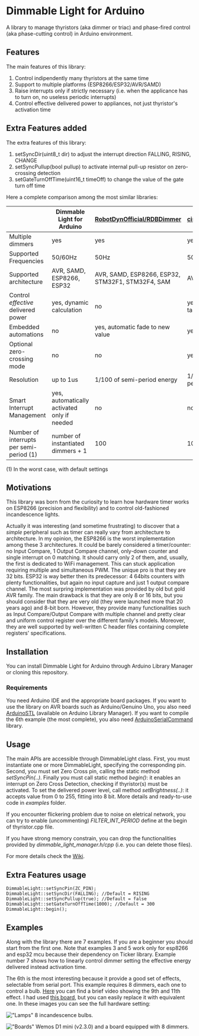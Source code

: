 # Dimmable Light for Arduino
A library to manage thyristors (aka dimmer or triac) and phase-fired control (aka phase-cutting control) in Arduino environment. 

## Features
The main features of this library:

1. Control indipendently many thyristors at the same time
2. Support to multiple platforms (ESP8266/ESP32/AVR/SAMD)
3. Raise interrupts only if strictly necessary (i.e. when the applicance has to turn on, no useless periodic interrupts)
4. Control effective delivered power to appliances, not just thyristor's activation time

## Extra Features added
The extra features of this library:
1. setSyncDir(uint8_t dir) to adjust the interrupt direction FALLING, RISING, CHANGE
2. setSyncPullup(bool pullup) to activate internal pull-up resistor on zero-crossing detection
3. setGateTurnOffTime(uint16_t timeOff) to change the value of the gate turn off time


Here a complete comparison among the most similar libraries:

|                                   	| Dimmable Light for Arduino                           	| [RobotDynOfficial/RDBDimmer](https://github.com/RobotDynOfficial/RBDDimmer)                                           	| [circuitar/Dimmer](https://github.com/circuitar/Dimmer)                         	|
|-----------------------------------	|---------------------------------------------	|-----------------------------------------------------	|----------------------------------	|
| Multiple dimmers                  	| yes                                         	| yes                                                 	| yes                              	|
| Supported Frequencies                   	| 50/60Hz                                	| 50Hz                                           	| 50/60Hz                        	|
| Supported architecture            	| AVR, SAMD, ESP8266, ESP32                   	| AVR, SAMD, ESP8266, ESP32, STM32F1, STM32F4, SAM 	| AVR                              	|
| Control *effective* delivered power 	| yes, dynamic calculation                    	| no                                                  	| yes, static lookup table 	|
| Embedded automations          	| no                                          	| yes, automatic fade to new value                   	| yes, swipe effect                	|
| Optional zero-crossing mode | no                                          	| no                                                  	| yes                              	|
| Resolution                        	| up to 1us                                   	| 1/100 of semi-period energy                           	| 1/100 of semi-period length            	|
| Smart Interrupt Management        	| yes, automatically activated only if needed 	| no                                                  	| no                               	|
| Number of interrupts per semi-period (1)        	| number of instantiated dimmers + 1 	| 100                                                  	| 100                               	|

(1) In the worst case, with default settings 

## Motivations
This library was born from the curiosity to learn how hardware timer works on ESP8266 (precision and flexibility) and to control old-fashioned incandescence lights.

Actually it was interesting (and sometime frustrating) to discover that a *simple* peripheral such as timer can really vary from architecture to architecture. In my opinion, the ESP8266 is the worst implementation among these 3 architectures. It could be barely considered a timer/counter: no Input Compare, 1 Output Compare channel, only-down counter and single interrupt on 0 matching. It should carry only 2 of them, and, usually, the first is dedicated to WiFi management. This can stuck application requiring multiple and simultaneous PWM. The unique pro is that they are 32 bits. ESP32 is way better then its predecessor: 4 64bits counters with plenty functionalities, but again no input capture and just 1 output compare channel. The most surpring implementation was provided by old but gold AVR family. The main drawback is that they are only 8 or 16 bits, but you should consider that they are very old (they were launched more that 20 years ago) and 8-bit born. However, they provide many functionalities such as Input Compare/Output Compare with multiple channel and pretty clear and uniform control register over the different family's models. Moreover, they are well supported by well-written C header files containing complete registers' specifications.

## Installation
You can install Dimmable Light for Arduino through Arduino Library Manager or cloning this repository.

### Requirements
You need Arduino IDE and the appropriate board packages. If you want to use the library on AVR boards such as Arduino/Genuino Uno, you also need [ArduinoSTL](https://github.com/mike-matera/ArduinoSTL) (available on Arduino Library Manager). If you want to compile the 6th example (the most complete), you also need [ArduinoSerialCommand](https://github.com/kroimon/Arduino-SerialCommand) library.

## Usage
The main APIs are accessible through DimmableLight class. First, you must instantiate one or more DimmableLight, specifying the corresponding pin. Second, you must set Zero Cross pin, calling the static method *setSyncPin(..)*. Finally you must call static method *begin()*: it enables an interrupt on Zero Cross Detection, checking if thyristor(s) must be activated. To set the delivered power level, call method *setBrightness(..)*: it accepts value from 0 to 255, fitting into 8 bit. More details and ready-to-use code in *examples* folder.

If you encounter flickering problem due to noise on eletrical network, you can try to enable (uncommenting) *FILTER_INT_PERIOD* define at the begin of thyristor.cpp file.

If you have strong memory constrain, you can drop the functionalities provided by *dimmable_light_manager.h/cpp* (i.e. you can delete those files).

For more details check the [Wiki](https://github.com/fabiuz7/Dimmable-Light-Arduino/wiki).

## Extra Features usage
```
DimmableLight::setSyncPin(ZC_PIN);
DimmableLight::setSyncDir(FALLING); //Default = RISING
DimmableLight::setSyncPullup(true); //Default = false
DimmableLight::setGateTurnOffTime(1000); //Default = 300
DimmableLight::begin();
```

## Examples
Along with the library there are 7 examples. If you are a beginner you should start from the first one. Note that examples 3 and 5 work only for esp8266 and esp32 mcu because their dependency on Ticker library. Example number 7 shows how to linearly control dimmer setting the effective energy delivered instead activation time.

The 6th is the most interesting because it provide a good set of effects, selectable from serial port. This example requires 8 dimmers, each one to control a bulb. [Here](https://youtu.be/DRJcCIZw_Mw) you can find a brief video showing the 9th and 11th effect. I had used [this board](https://www.ebay.it/itm/8CH-AC-LED-BULB-DIMMER-SSR-RELAY-110V-220V-SMART-HOME-ARDUINO-RASPBERRY/122631760038), but you can easily replace it with equivalent one.
In these images you can see the full hardware setting:

!["Lamps"](https://i.ibb.co/zVBRB9k/IMG-4045.jpg "Lamps")
8 incandescence bulbs.

!["Boards"](https://i.ibb.co/YN2Fktn/IMG-4041.jpg "Boards")
Wemos D1 mini (v2.3.0) and a board equipped with 8 dimmers.
